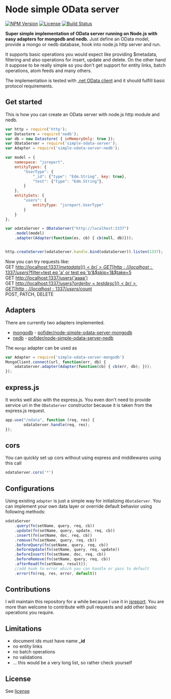
# Node simple OData server
[![NPM Version](http://img.shields.io/npm/v/simple-odata-server.svg?style=flat-square)](https://npmjs.com/package/simple-odata-server)
[![License](http://img.shields.io/npm/l/simple-odata-server.svg?style=flat-square)](http://opensource.org/licenses/MIT)
[![Build Status](https://travis-ci.org/pofider/node-simple-odata-server.png?branch=master)](https://travis-ci.org/pofider/node-simple-odata-server)    

**Super simple implementation of OData server running on Node.js with easy adapters for mongodb and nedb.** Just define an OData model, provide a mongo or nedb database, hook into node.js http server and run. 

It supports basic operations you would expect like providing $metadata, filtering and also operations for insert, update and delete. On the other hand it suppose to be really simple so you don't get support for entity links, batch operations, atom feeds and many others. 

The implementation is tested with [.net OData client](https://github.com/object/Simple.OData.Client) and it should fulfill basic protocol requirements.

## Get started

This is how you can create an OData server with node.js http module and nedb.
```js
var http = require('http');
var Datastore = require('nedb');
var db = new Datastore( { inMemoryOnly: true });
var ODataServer = require('simple-odata-server');
var Adapter = require('simple-odata-server-nedb');

var model = {
    namespace: "jsreport",
    entityTypes: {
        "UserType": {
            "_id": {"type": "Edm.String", key: true},
            "test": {"type": "Edm.String"},            
        }
    },   
    entitySets: {
        "users": {
            entityType: "jsreport.UserType"
        }
    }
};

var odataServer = ODataServer("http://localhost:1337")
    .model(model)
    .adapter(Adapter(function(es, cb) { cb(null, db)}));


http.createServer(odataServer.handle.bind(odataServer)).listen(1337);
```

Now you can try requests like:<br/>
GET [http://localhost:1337/$metadata]()<br/>
GET [http://localhost:1337/users?$filter=test eq 'a' or test eq 'b'&$skip=1&$take=5]()<br/>
GET [http://localhost:1337/users('aaaa')]()<br/>
GET [http://localhost:1337/users?$orderby=test desc]()<br/>
GET [http://localhost:1337/users/$count]()<br/>
POST, PATCH, DELETE

## Adapters
There are currently two adapters implemented. 

- [mongodb](https://www.mongodb.com/) - [pofider/node-simple-odata-server-mongodb](https://github.com/pofider/node-simple-odata-server-mongodb)
- [nedb](https://github.com/louischatriot/nedb) - [pofider/node-simple-odata-server-nedb](https://github.com/pofider/node-simple-odata-server-nedb)

The `mongo` adapter can be used as
```js
var Adapter = require('simple-odata-server-mongodb')
MongoClient.connect(url, function(err, db) {
	odataServer.adapter(Adapter(function(cb) { cb(err, db); })); 
});
```

## express.js
It works well also with the express.js. You even don't need to provide service uri in the `ODataServer` constructor because it is taken from the express.js request.

```js
app.use("/odata", function (req, res) {
        odataServer.handle(req, res);
});
```

## cors
You can quickly set up cors without using express and middlewares using this call

```js
odataServer.cors('*')
```

## Configurations
Using existing `adapter`  is just a simple way for initializing `ODataServer`. You can implement your own data layer or override default behavior using following methods: 

```js
odataServer
	.query(fn(setName, query, req, cb))
	.update(fn(setName, query, update, req, cb))
	.insert(fn(setName, doc, req, cb))
	.remove(fn(setName, query, req, cb))
	.beforeQuery(fn(setName, query, req, cb))
	.beforeUpdate(fn(setName, query, req, update))
	.beforeInsert(fn(setName, doc, req, cb))
	.beforeRemove(fn(setName, query, req, cb))
	.afterRead(fn(setName, result));
	//add hook to error which you can handle or pass to default
	.error(fn(req, res, error, default))
```



## Contributions
I will maintain this repository for a while because I use it in [jsreport](https://github.com/jsreport/jsreport). You are more than welcome to contribute with pull requests and add other basic operations you require. 

## Limitations
- document ids must have name **_id**
- no entity links
- no batch operations
- no validations
- ... this would be a very long list, so rather check yourself

## License
See [license](https://github.com/pofider/node-simple-odata-server/blob/master/LICENSE)

